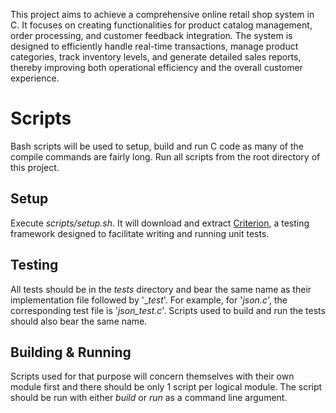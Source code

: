 This project aims to achieve a comprehensive online retail shop system in C. It focuses on creating functionalities for product catalog management, order processing, and customer feedback integration. The system is designed to efficiently handle real-time transactions, manage product categories, track inventory levels, and generate detailed sales reports, thereby improving both operational efficiency and the overall customer experience.

# Scripts
Bash scripts will be used to setup, build and run C code as many of the compile commands are fairly long.
Run all scripts from  the root directory of this project.

## Setup
Execute _scripts/setup.sh_. It will download and extract [Criterion](https://github.com/Snaipe/Criterion),  a testing framework designed to facilitate writing and running unit tests.

## Testing
All tests should be in the _tests_ directory and bear the same name as their implementation file followed by '__test_'. For example, for '_json.c_', the corresponding test file is '_json_test.c_'. Scripts used to build and run the tests should also bear the same name.

## Building & Running
Scripts used for that purpose will concern themselves with their own module first and there should be only 1 script per logical module. The script should be run with either _build_ or  _run_ as a command line argument.
